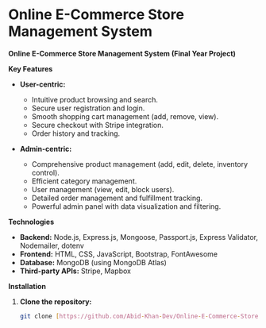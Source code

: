 # Online E-Commerce Store Management System

**Online E-Commerce Store Management System (Final Year Project)**

**Key Features**

* **User-centric:** 
    * Intuitive product browsing and search.
    * Secure user registration and login.
    * Smooth shopping cart management (add, remove, view).
    * Secure checkout with Stripe integration.
    * Order history and tracking.

* **Admin-centric:**
    * Comprehensive product management (add, edit, delete, inventory control).
    * Efficient category management.
    * User management (view, edit, block users).
    * Detailed order management and fulfillment tracking.
    * Powerful admin panel with data visualization and filtering.

**Technologies**

* **Backend:** Node.js, Express.js, Mongoose, Passport.js, Express Validator, Nodemailer, dotenv
* **Frontend:** HTML, CSS, JavaScript, Bootstrap, FontAwesome
* **Database:** MongoDB (using MongoDB Atlas)
* **Third-party APIs:** Stripe, Mapbox

**Installation**

1. **Clone the repository:**
   ```bash
   git clone [https://github.com/Abid-Khan-Dev/Online-E-Commerce-Store-Management-System.git](https://github.com/Abid-Khan-Dev/Online-E-Commerce-Store-Management-System.git)
